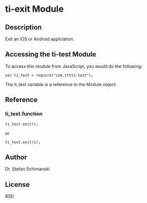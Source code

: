 # ti-exit Module

## Description

Exit an iOS or Android applciation.

## Accessing the ti-test Module

To access this module from JavaScript, you would do the following:

    var ti_test = require("com.sttts.test");

The ti_test variable is a reference to the Module object.

## Reference

### ti_test.function

```
ti_test.exit();
```

or

```
ti_test.exit(1);
```

## Author

Dr. Stefan Schimanski

## License

BSD
